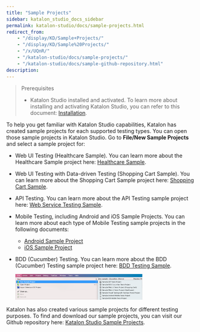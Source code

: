 ```yaml
---
title: "Sample Projects" 
sidebar: katalon_studio_docs_sidebar
permalink: katalon-studio/docs/sample-projects.html 
redirect_from:
    - "/display/KD/Sample+Projects/"
    - "/display/KD/Sample%20Projects/"
    - "/x/UQnR/"
    - "/katalon-studio/docs/sample-projects/"
    - "/katalon-studio/docs/sample-github-repository.html"
description: 
---
```


> Prerequisites
> * Katalon Studio installed and activated. To learn more about installing and activating Katalon Studio, you can refer to this document: [Installation](https://docs.katalon.com/katalon-studio/docs/getting-started.html).


To help you get familiar with Katalon Studio capabilities, Katalon has created sample projects for each supported testing types. You can open those sample projects in Katalon Studio. Go to **File/New Sample Projects** and select a sample project for:

- Web UI Testing (Healthcare Sample). You can learn more about the Healthcare Sample project here: [Healthcare Sample](https://docs.katalon.com/katalon-studio/docs/health-care-prj.html).
- Web UI Testing with Data-driven Testing (Shopping Cart Sample). You can learn more about the Shopping Cart Sample project here: [Shopping Cart Sample](https://docs.katalon.com/katalon-studio/docs/shopping-cart-prj.html).
- API Testing. You can learn more about the API Testing sample project here: [Web Service Testing Sample](https://docs.katalon.com/katalon-studio/docs/web-service-samples.html).
- Mobile Testing, including Android and iOS Sample Projects. You can learn more about each type of Mobile Testing sample projects in the following documents: 
    - [Android Sample Project](url)
    - [iOS Sample Project](url)
- BDD (Cucumber) Testing. You can learn more about the BDD (Cucumber) Testing sample project here: [BDD Testing Sample](https://docs.katalon.com/katalon-studio/docs/bdd-samples.html).


    <img src="https://github.com/katalon-studio/docs-images/raw/master/katalon-studio/docs/sample-projects/KS-SAMPLES-Open-sample-project-in-KS.png" width="70%" alt="Open sample projects in Katalon Studio">


Katalon has also created various sample projects for different testing purposes. To find and download our sample projects, you can visit our Github repository here: [Katalon Studio Sample Projects](https://github.com/katalon-studio-samples). 

